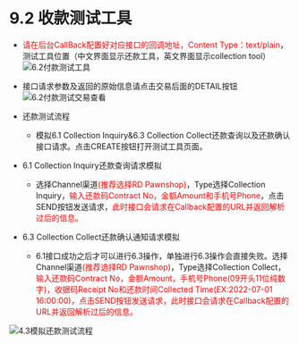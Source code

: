 # 9.2 收款测试工具

- <font color = red>请在后台CallBack配置好对应接口的回调地址，Content Type：text/plain</font>，测试工具位置（中文界面显示还款工具，英文界面显示collection tool）
![6.2付款测试工具](/6.2付款测试工具.png "Shiprock")

- 接口请求参数及返回的原始信息请点击交易后面的DETAIL按钮
![6.2付款测试交易查看](/6.2付款测试交易查看.png "Shiprock")
- 还款测试流程
    - 模拟6.1 Collection Inquiry&6.3 Collection Collect还款查询以及还款确认接口请求。点击CREATE按钮打开测试工具页面。

- 6.1 Collection Inquiry还款查询请求模拟

    - 选择Channel渠道<font color = red>(推荐选择RD Pawnshop)</font>，Type选择Collection Inquiry，<font color = red>输入还款码Contract No，金额Amount和手机号Phone</font>，点击SEND按钮发送请求，<font color = red>此时接口会请求在Callback配置的URL并返回解析过后的信息。</font>

- 6.3 Collection Collect还款确认通知请求模拟

    - 6.1接口成功之后才可以进行6.3操作，单独进行6.3操作会直接失败。选择Channel渠道<font color = red>(推荐选择RD Pawnshop)</font>，Type选择Collection Collect，<font color = red>输入还款码Contract No，金额Amount，手机号Phone(09开头11位纯数字)，收据码Receipt No和还款时间Collected Time(EX:2022-07-01 16:00:00)，点击SEND按钮发送请求，此时接口会请求在Callback配置的URL并返回解析过后的信息。</font>

![4.3模拟还款测试流程](/4.3模拟还款测试流程.png "Shiprock")






